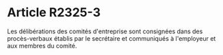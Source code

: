 # Article R2325-3

  
Les délibérations des comités d'entreprise sont consignées dans des procès-verbaux établis par le secrétaire et communiqués à l'employeur et aux membres du comité.